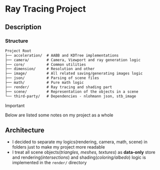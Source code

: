 # Ray Tracing Project

Description
-

### Structure

```markdown
Project Root
├── acceleration/  # AABB and KDTree implementations
├── camera/        # Camera, Viewport and ray generation logic
├── core/          # Common utilities 
├── dimension/     # Resolution and other
├── image/         # All related saving/generating images logic
├── json/          # Parsing of scene files
├── math/          # Pure math logic
├── render/        # Ray tracing and shading part
├── scene/         # Representation of the objects in a scene
└── third-party/   # Dependencies - nlohmann json, stb_image
```

> [!IMPORTANT]
> Below are listed some notes on my project as a whole

## Architecture

- I decided to separate my logics(rendering, camera, math, scene) in folders just to make my project more readable
- I treat all scene objects(*triangles, meshes, textures*) as **data-only** store and rendering(*intersections*) and shading(*coloring/albedo*) logic is implemented in the `render/` directory 

